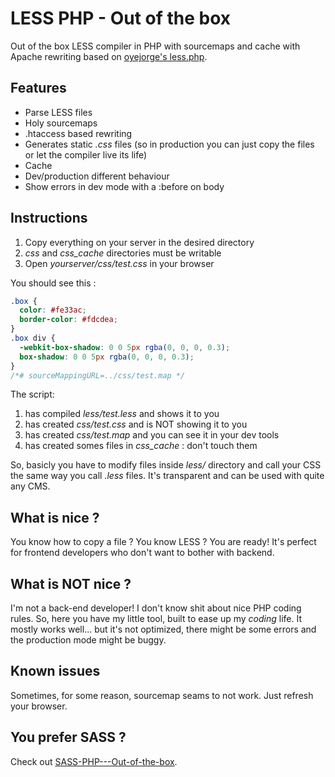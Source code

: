 # LESS PHP - Out of the box

Out of the box LESS compiler in PHP with sourcemaps and cache with Apache rewriting based on [oyejorge's less.php][compilerurl].

## Features

 - Parse LESS files
 - Holy sourcemaps
 - .htaccess based rewriting
 - Generates static *.css* files (so in production you can just copy the files or let the compiler live its life)
 - Cache
 - Dev/production different behaviour
 - Show errors in dev mode with a :before on body

## Instructions

 1. Copy everything on your server in the desired directory
 2. *css* and *css_cache* directories must be writable
 3. Open *yourserver/css/test.css* in your browser

You should see this :

```css
.box {
  color: #fe33ac;
  border-color: #fdcdea;
}
.box div {
  -webkit-box-shadow: 0 0 5px rgba(0, 0, 0, 0.3);
  box-shadow: 0 0 5px rgba(0, 0, 0, 0.3);
}
/*# sourceMappingURL=../css/test.map */
```

The script:

 1. has compiled *less/test.less* and shows it to you
 2. has created *css/test.css* and is NOT showing it to you
 3. has created *css/test.map* and you can see it in your dev tools
 4. has created somes files in *css_cache* : don't touch them

So, basicly you have to modify files inside *less/* directory and call your CSS the same way you call *.less* files. It's transparent and can be used with quite any CMS.

## What is nice ?

You know how to copy a file ? You know LESS ? You are ready! It's perfect for frontend developers who don't want to bother with backend.

## What is NOT nice ?

I'm not a back-end developer! I don't know shit about nice PHP coding rules. So, here you have my little tool, built to ease up my *coding* life. It mostly works well... but it's not optimized, there might be some errors and the production mode might be buggy.

## Known issues

Sometimes, for some reason, sourcemap seams to not work. Just refresh your browser.

## You prefer SASS ?

Check out [SASS-PHP---Out-of-the-box][sasscompiler].

[compilerurl]: https://github.com/oyejorge/less.php
[sasscompiler]: https://github.com/CamilleBouliere/SASS-PHP---Out-of-the-box

